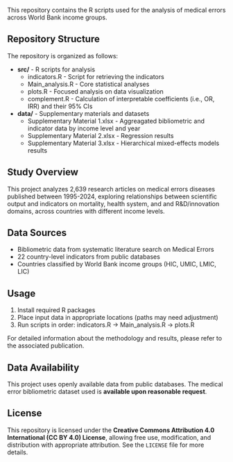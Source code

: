 This repository contains the R scripts used for the analysis of medical errors across World Bank income groups.

## Repository Structure

The repository is organized as follows:

- **src/** - R scripts for analysis
  - indicators.R - Script for retrieving the indicators
  - Main_analysis.R - Core statistical analyses
  - plots.R - Focused analysis on data visualization
  - complement.R - Calculation of interpretable coefficients (i.e., OR, IRR) and their 95% CIs
- **data/** - Supplementary materials and datasets
  - Supplementary Material 1.xlsx - Aggreagated bibliometric and indicator data by income level and year 
  - Supplementary Material 2.xlsx - Regression results
  - Supplementary Material 3.xlsx - Hierarchical mixed-effects models results

  
## Study Overview

This project analyzes 2,639 research articles on medical errors diseases published between 1995-2024, exploring relationships between scientific output and indicators on mortality, health system, and and R&D/innovation domains, across countries with different income levels.

## Data Sources

- Bibliometric data from systematic literature search on Medical Errors
- 22 country-level indicators from public databases
- Countries classified by World Bank income groups (HIC, UMIC, LMIC, LIC)

## Usage

1. Install required R packages
2. Place input data in appropriate locations (paths may need adjustment)
3. Run scripts in order: indicators.R → Main_analysis.R → plots.R

For detailed information about the methodology and results, please refer to the associated publication.

## Data Availability
This project uses openly available data from public databases. The medical error bibliometric dataset used is **available upon reasonable request**.
  
## License
This repository is licensed under the **Creative Commons Attribution 4.0 International (CC BY 4.0) License**, allowing free use, modification, and distribution with appropriate attribution. See the `LICENSE` file for more details.
